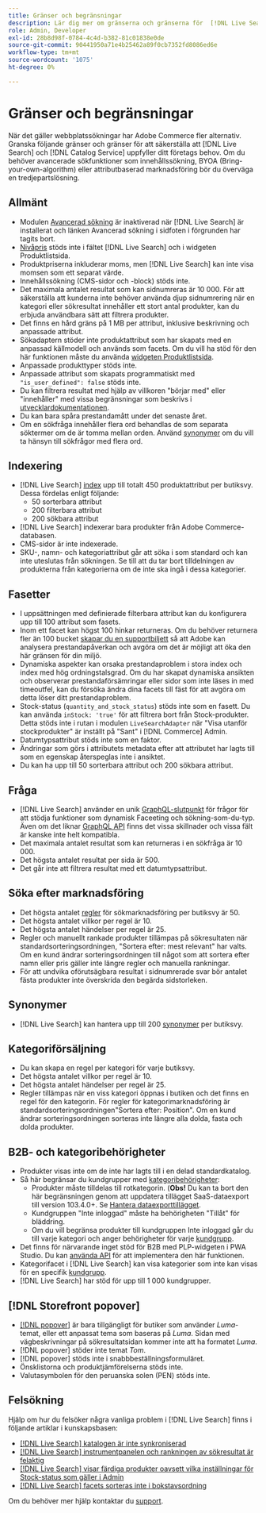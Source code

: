 ```yaml
---
title: Gränser och begränsningar
description: Lär dig mer om gränserna och gränserna för  [!DNL Live Search] så att du kan vara säker på att det uppfyller behoven i din verksamhet.
role: Admin, Developer
exl-id: 28b8d98f-0784-4c4d-b382-81c01838e0de
source-git-commit: 90441950a71e4b25462a89f0cb7352fd8086ed6e
workflow-type: tm+mt
source-wordcount: '1075'
ht-degree: 0%

---
```


# Gränser och begränsningar

När det gäller webbplatssökningar har Adobe Commerce fler alternativ. Granska följande gränser och gränser för att säkerställa att [!DNL Live Search] och [!DNL Catalog Service] uppfyller ditt företags behov. Om du behöver avancerade sökfunktioner som innehållssökning, BYOA (Bring-your-own-algorithm) eller attributbaserad marknadsföring bör du överväga en tredjepartslösning.

## Allmänt

- Modulen [Avancerad sökning](https://experienceleague.adobe.com/en/docs/commerce-admin/catalog/catalog/search/search) är inaktiverad när [!DNL Live Search] är installerat och länken Avancerad sökning i sidfoten i förgrunden har tagits bort.
- [Nivåpris](https://experienceleague.adobe.com/en/docs/commerce-admin/catalog/products/pricing/product-price-tier) stöds inte i fältet [!DNL Live Search] och i widgeten Produktlistsida.
- Produktpriserna inkluderar moms, men [!DNL Live Search] kan inte visa momsen som ett separat värde.
- Innehållssökning (CMS-sidor och -block) stöds inte.
- Det maximala antalet resultat som kan sidnumreras är 10 000. För att säkerställa att kunderna inte behöver använda djup sidnumrering när en kategori eller sökresultat innehåller ett stort antal produkter, kan du erbjuda användbara sätt att filtrera produkter.
- Det finns en hård gräns på 1 MB per attribut, inklusive beskrivning och anpassade attribut.
- Sökadaptern stöder inte produktattribut som har skapats med en anpassad källmodell och används som facets. Om du vill ha stöd för den här funktionen måste du använda [widgeten Produktlistsida](plp-styling.md).
- Anpassade produkttyper stöds inte.
- Anpassade attribut som skapats programmatiskt med `"is_user_defined": false` stöds inte.
- Du kan filtrera resultat med hjälp av villkoren &quot;börjar med&quot; eller &quot;innehåller&quot; med vissa begränsningar som beskrivs i [utvecklardokumentationen](https://developer.adobe.com/commerce/webapi/graphql/schema/live-search/queries/product-search/#limitations).
- Du kan bara spåra prestandamått under det senaste året.
- Om en sökfråga innehåller flera ord behandlas de som separata söktermer om de är tomma mellan orden. Använd [synonymer](./synonyms.md) om du vill ta hänsyn till sökfrågor med flera ord.

## Indexering

- [!DNL Live Search] [index](indexing.md) upp till totalt 450 produktattribut per butiksvy. Dessa fördelas enligt följande:
   - 50 sorterbara attribut
   - 200 filterbara attribut
   - 200 sökbara attribut
- [!DNL Live Search] indexerar bara produkter från Adobe Commerce-databasen.
- CMS-sidor är inte indexerade.
- SKU-, namn- och kategoriattribut går att söka i som standard och kan inte uteslutas från sökningen. Se till att du tar bort tilldelningen av produkterna från kategorierna om de inte ska ingå i dessa kategorier.

## Fasetter

- I uppsättningen med definierade filterbara attribut kan du konfigurera upp till 100 attribut som fasets.
- Inom ett facet kan högst 100 hinkar returneras. Om du behöver returnera fler än 100 bucket [skapar du en supportbiljett](https://experienceleague.adobe.com/en/docs/commerce-knowledge-base/kb/help-center-guide/magento-help-center-user-guide) så att Adobe kan analysera prestandapåverkan och avgöra om det är möjligt att öka den här gränsen för din miljö.
- Dynamiska aspekter kan orsaka prestandaproblem i stora index och index med hög ordningstalsgrad. Om du har skapat dynamiska ansikten och observerar prestandaförsämringar eller sidor som inte läses in med timeoutfel, kan du försöka ändra dina facets till fäst för att avgöra om detta löser ditt prestandaproblem.
- Stock-status (`quantity_and_stock_status`) stöds inte som en fasett. Du kan använda `inStock: 'true'` för att filtrera bort från Stock-produkter. Detta stöds inte i rutan i modulen `LiveSearchAdapter` när &quot;Visa utanför stockprodukter&quot; är inställt på &quot;Sant&quot; i [!DNL Commerce] Admin.
- Datumtypsattribut stöds inte som en faktor.
- Ändringar som görs i attributets metadata efter att attributet har lagts till som en egenskap återspeglas inte i ansiktet.
- Du kan ha upp till 50 sorterbara attribut och 200 sökbara attribut.

## Fråga

- [!DNL Live Search] använder en unik [GraphQL-slutpunkt](https://developer.adobe.com/commerce/webapi/graphql/schema/live-search/) för frågor för att stödja funktioner som dynamisk Faceeting och sökning-som-du-typ. Även om det liknar [GraphQL API](https://developer.adobe.com/commerce/webapi/graphql/) finns det vissa skillnader och vissa fält är kanske inte helt kompatibla.
- Det maximala antalet resultat som kan returneras i en sökfråga är 10 000.
- Det högsta antalet resultat per sida är 500.
- Det går inte att filtrera resultat med ett datumtypsattribut.

## Söka efter marknadsföring

- Det högsta antalet [regler](rules.md) för sökmarknadsföring per butiksvy är 50.
- Det högsta antalet villkor per regel är 10.
- Det högsta antalet händelser per regel är 25.
- Regler och manuellt rankade produkter tillämpas på sökresultaten när standardsorteringsordningen, &quot;Sortera efter: mest relevant&quot; har valts. Om en kund ändrar sorteringsordningen till något som att sortera efter namn eller pris gäller inte längre regler och manuella rankningar.
- För att undvika oförutsägbara resultat i sidnumrerade svar bör antalet fästa produkter inte överskrida den begärda sidstorleken.

## Synonymer

- [!DNL Live Search] kan hantera upp till 200 [synonymer](synonyms.md) per butiksvy.

## Kategoriförsäljning

- Du kan skapa en regel per kategori för varje butiksvy.
- Det högsta antalet villkor per regel är 10.
- Det högsta antalet händelser per regel är 25.
- Regler tillämpas när en viss kategori öppnas i butiken och det finns en regel för den kategorin. För regler för kategorimarknadsföring är standardsorteringsordningen&quot;Sortera efter: Position&quot;. Om en kund ändrar sorteringsordningen sorteras inte längre alla dolda, fasta och dolda produkter.

## B2B- och kategoribehörigheter

- Produkter visas inte om de inte har lagts till i en delad standardkatalog.
- Så här begränsar du kundgrupper med [kategoribehörigheter](https://experienceleague.adobe.com/en/docs/commerce-admin/catalog/categories/category-permissions):
   - Produkter måste tilldelas till rotkategorin. (**Obs!** Du kan ta bort den här begränsningen genom att uppdatera tillägget SaaS-dataexport till version 103.4.0+. Se [Hantera dataexporttillägget](../data-export/manage-extension.md).
   - Kundgruppen &quot;Inte inloggad&quot; måste ha behörigheten &quot;Tillåt&quot; för bläddring.
   - Om du vill begränsa produkter till kundgruppen Inte inloggad går du till varje kategori och anger behörigheter för varje [kundgrupp](https://experienceleague.adobe.com/en/docs/commerce-admin/b2b/shared-catalogs/catalog-shared-manage).
- Det finns för närvarande inget stöd för B2B med PLP-widgeten i PWA Studio. Du kan [använda API](install.md#pwa-support) för att implementera den här funktionen.
- Kategorifacet i [!DNL Live Search] kan visa kategorier som inte kan visas för en specifik [kundgrupp](https://experienceleague.adobe.com/en/docs/commerce-admin/b2b/shared-catalogs/catalog-shared-manage).
- [!DNL Live Search] har stöd för upp till 1 000 kundgrupper.

## [!DNL Storefront popover]

- [[!DNL popover]](storefront-popover.md) är bara tillgängligt för butiker som använder *Luma*-temat, eller ett anpassat tema som baseras på *Luma*. Sidan med vägbeskrivningar på sökresultatsidan kommer inte att ha formatet *Luma*.
- [!DNL popover] stöder inte temat *Tom*.
- [!DNL popover] stöds inte i snabbbeställningsformuläret.
- Önsklistorna och produktjämförelserna stöds inte.
- Valutasymbolen för den peruanska solen (PEN) stöds inte.

## Felsökning

Hjälp om hur du felsöker några vanliga problem i [!DNL Live Search] finns i följande artiklar i kunskapsbasen:

- [[!DNL Live Search] katalogen är inte synkroniserad](https://experienceleague.adobe.com/en/docs/commerce-knowledge-base/kb/troubleshooting/miscellaneous/live-search-catalog-data-sync)
- [[!DNL Live Search] instrumentpanelen och rankningen av sökresultat är felaktig](https://experienceleague.adobe.com/en/docs/commerce-knowledge-base/kb/troubleshooting/miscellaneous/live-search-dashboard-ranking-incorrect)
- [[!DNL Live Search] visar färdiga produkter oavsett vilka inställningar för Stock-status som gäller i Admin](https://experienceleague.adobe.com/en/docs/commerce-knowledge-base/kb/troubleshooting/miscellaneous/live-search-displays-out-of-stock-products)
- [[!DNL Live Search] facets sorteras inte i bokstavsordning](https://experienceleague.adobe.com/en/docs/commerce-knowledge-base/kb/troubleshooting/miscellaneous/live-search-facets-not-sorted)

Om du behöver mer hjälp kontaktar du [support](https://experienceleague.adobe.com/en/docs/commerce-knowledge-base/kb/help-center-guide/magento-help-center-user-guide).
